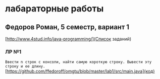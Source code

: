 # лабараторные работы 
## Федоров Роман, 5 семестр, вариант 1 

[http://www.4stud.info/java-programming/](Список заданий)


### ЛР №1
```Ввести n строк с консоли, найти самую короткую строку. Вывести эту строку и ее длину.```
[https://github.com/ffedoroff/omgtu/blob/master/lab1/src/main.java](код)
